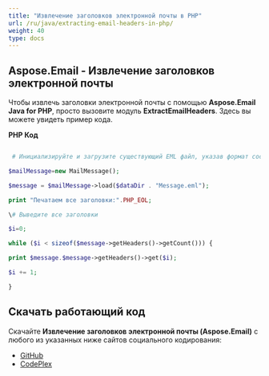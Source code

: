 ```yaml
---
title: "Извлечение заголовков электронной почты в PHP"
url: /ru/java/extracting-email-headers-in-php/
weight: 40
type: docs
---
```


## **Aspose.Email - Извлечение заголовков электронной почты**
Чтобы извлечь заголовки электронной почты с помощью **Aspose.Email Java for PHP**, просто вызовите модуль **ExtractEmailHeaders**. Здесь вы можете увидеть пример кода.

**PHP Код**

``` php

 # Инициализируйте и загрузите существующий EML файл, указав формат сообщения

$mailMessage=new MailMessage();

$message = $mailMessage->load($dataDir . "Message.eml");

print "Печатаем все заголовки:".PHP_EOL;

\# Выведите все заголовки

$i=0;

while ($i < sizeof($message->getHeaders()->getCount())) {

print $message.$message->getHeaders()->get($i);

$i += 1;

}

```
## **Скачать работающий код**
Скачайте **Извлечение заголовков электронной почты (Aspose.Email)** с любого из указанных ниже сайтов социального кодирования:

- [GitHub](https://github.com/aspose-email/Aspose.Email-for-Java/blob/master/Plugins/Aspose_Email_Java_for_PHP/src/aspose/email/ProgrammingEmail/ExtractEmailHeaders.php)
- [CodePlex](https://archive.codeplex.com/?p=asposeemailjavaphp#src/aspose/email/ProgrammingEmail/ExtractEmailHeaders.php)